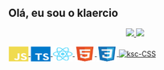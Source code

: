 ## Olá, eu sou o klaercio

<div align="center">
  <a href="https://github.com/klaercio">
  <img height="180em" src="https://github-readme-stats.vercel.app/api?username=klaercio&show_icons=true&theme=dracula&include_all_commits=true&count_private=true"/>
  <img height="180em" src="https://github-readme-stats.vercel.app/api/top-langs/?username=klaercio&layout=compact&langs_count=7&theme=dracula"/>
</div>
<div style="display: inline_block"><br>
  <img align="center" alt="ksc-Js" height="30" width="40" src="https://raw.githubusercontent.com/devicons/devicon/master/icons/javascript/javascript-plain.svg">
  <img align="center" alt="ksc-Ts" height="30" width="40" src="https://raw.githubusercontent.com/devicons/devicon/master/icons/typescript/typescript-plain.svg">
  <img align="center" alt="ksc-React" height="30" width="40" src="https://raw.githubusercontent.com/devicons/devicon/master/icons/react/react-original.svg">
  <img align="center" alt="ksc-HTML" height="30" width="40" src="https://raw.githubusercontent.com/devicons/devicon/master/icons/html5/html5-original.svg">
  <img align="center" alt="ksc-CSS" height="30" width="40" src="https://raw.githubusercontent.com/devicons/devicon/master/icons/css3/css3-original.svg">
  <img align="center" alt="ksc-CSS" height="30" width="40" src="https://cdn.jsdelivr.net/gh/devicons/devicon/icons/cplusplus/cplusplus-original.svg" />         
</div>
